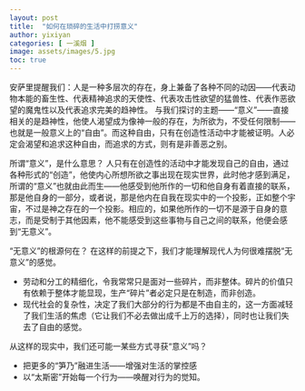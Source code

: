 ```yaml
---
layout: post
title:  "如何在琐碎的生活中打捞意义"
author: yixiyan
categories: [ 一溪烟 ]
image: assets/images/5.jpg
toc: true
---
```


安萨里提醒我们：人是一种多层次的存在，身上兼备了各种不同的动因——代表动物本能的畜生性、代表精神追求的天使性、代表攻击性欲望的猛兽性、代表作恶欲望的魔鬼性以及代表追求完美的趋神性。
与我们探讨的主题——“意义”——直接相关的是趋神性，他使人渴望成为像神一般的存在，为所欲为，不受任何限制——也就是一般意义上的“自由”。而这种自由，只有在创造性活动中才能被证明。人必定会渴望和追求这种自由，而追求的方式，则有是非善恶之别。

所谓“意义”，是什么意思？
人只有在创造性的活动中才能发现自己的自由，通过各种形式的“创造”，他使内心所想所欲之事出现在现实世界，此时他才感到满足，所谓的“意义”也就由此而生——他感受到他所作的一切和他自身有着直接的联系，那是他自身的一部分，或者说，那是他内在自我在现实中的一个投影，正如整个宇宙，不过是神之存在的一个投影。相应的，如果他所作的一切不是源于自身的意志，而是受制于其他因素，他不能感受到这些事物与自己之间的联系，他便会感到“无意义”。

“无意义”的根源何在？
在这样的前提之下，我们才能理解现代人为何很难摆脱“无意义”的感觉。

- 劳动和分工的精细化，令我常常只是面对一些碎片，而非整体。碎片的价值只有依赖于整体才能显现，生产“碎片”者必定只是在制造，而非创造。
- 现代社会的复杂性，决定了我们大部分的行为都是不由自主的，这一方面减轻了我们生活的焦虑（它让我们不必去做出成千上万的选择），同时也让我们失去了自由的感觉。

从这样的现实中，我们还可能一某些方式寻获“意义”吗？

- 把更多的“笋乃”融进生活——增强对生活的掌控感
- 以“太斯密”开始每一个行为——唤醒对行为的觉知。
